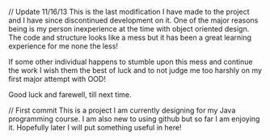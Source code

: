 // Update 11/16/13
This is the last modification I have made to the project
and I have since discontinued development on it. One of the
major reasons being is my person inexperience at the time with
object oriented design. The code and structure looks like a mess
but it has been a great learning experience for me none the less!

If some other individual happens to stumble upon this mess and
continue the work I wish them the best of luck and to not judge
me too harshly on my first major attempt with OOD!

Good luck and farewell, till next time.



// First commit
This is a project I am currently designing for my
Java programming course. I am also new to using
github but so far I am enjoying it. Hopefully later
I will put something useful in here!
